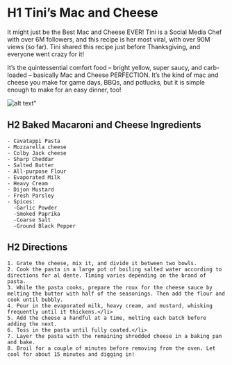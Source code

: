 # H1 Tini’s Mac and Cheese
      
  It might just be the Best Mac and Cheese EVER! Tini is a Social Media Chef with over 6M followers, 
  and this  recipe is her most viral, with over 90M views (so far). Tini shared this recipe just before 
  Thanksgiving, and everyone went crazy for it!

  It’s the quintessential comfort food – bright yellow, super saucy, and carb-loaded – basically Mac and
  Cheese PERFECTION. It’s the kind of mac and cheese you make for game days, BBQs, and potlucks,
  but it is simple enough to make for an easy dinner, too!



![alt text](macncheese.webp)"

## H2 Baked Macaroni and Cheese Ingredients
    - Cavatappi Pasta
    - Mozzarella cheese
    - Colby Jack cheese
    - Sharp Cheddar
    - Salted Butter
    - All-purpose Flour
    - Evaporated Milk
    - Heavy Cream
    - Dijon Mustard
    - Fresh Parsley
    - Spices:
      -Garlic Powder
      -Smoked Paprika
      -Coarse Salt
      -Ground Black Pepper

  <!--Ordered list #s-->

## H2 Directions
    1. Grate the cheese, mix it, and divide it between two bowls.
    2. Cook the pasta in a large pot of boiling salted water according to directions for al dente. Timing varies depending on the brand of pasta.
    3. While the pasta cooks, prepare the roux for the cheese sauce by melting the butter with half of the seasonings. Then add the flour and cook until bubbly.
    4. Pour in the evaporated milk, heavy cream, and mustard, whisking frequently until it thickens.</li>
    5. Add the cheese a handful at a time, melting each batch before adding the next.
    6. Toss in the pasta until fully coated.</li>
    7. Layer the pasta with the remaining shredded cheese in a baking pan and bake.
    8. Broil for a couple of minutes before removing from the oven. Let cool for about 15 minutes and digging in!